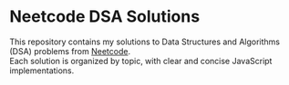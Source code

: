 # Neetcode DSA Solutions

This repository contains my solutions to Data Structures and Algorithms (DSA) problems from [Neetcode](https://neetcode.io/).  
Each solution is organized by topic, with clear and concise JavaScript implementations.

